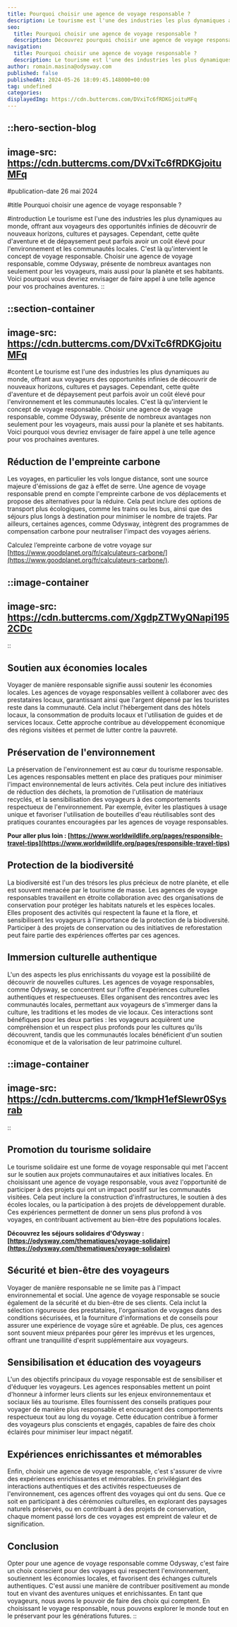 ```yaml
---
title: Pourquoi choisir une agence de voyage responsable ?
description: Le tourisme est l'une des industries les plus dynamiques au monde, offrant aux voyageurs des opportunités infinies de découvrir de nouveaux horizons, cultures et paysages. Cependant, cette quête d'aventure et de dépaysement peut parfois avoir un coût élevé pour l'environnement et les communautés locales. C'est là qu'intervient le concept de ...
seo:
  title: Pourquoi choisir une agence de voyage responsable ?
  description: Découvrez pourquoi choisir une agence de voyage responsable est essentiel pour réduire votre empreinte carbone, soutenir les économies locales, préserver l'environnement et vivre des expériences culturelles authentiques.
navigation:
  title: Pourquoi choisir une agence de voyage responsable ?
  description: Le tourisme est l'une des industries les plus dynamiques au monde, offrant aux voyageurs des opportunités infinies de découvrir de nouveaux horizons, cultures et paysages. Cependant, cette quête d'aventure et de dépaysement peut parfois avoir un coût élevé pour l'environnement et les communautés locales. C'est là qu'intervient le concept de ...
author: romain.masina@odysway.com
published: false
publishedAt: 2024-05-26 18:09:45.148000+00:00
tag: undefined
categories: 
displayedImg: https://cdn.buttercms.com/DVxiTc6fRDKGjoituMFq
---
```


::hero-section-blog
---
image-src: https://cdn.buttercms.com/DVxiTc6fRDKGjoituMFq
---
#publication-date
26 mai 2024

#title
Pourquoi choisir une agence de voyage responsable ?

#introduction
Le tourisme est l'une des industries les plus dynamiques au monde, offrant aux voyageurs des opportunités infinies de découvrir de nouveaux horizons, cultures et paysages. Cependant, cette quête d'aventure et de dépaysement peut parfois avoir un coût élevé pour l'environnement et les communautés locales. C'est là qu'intervient le concept de voyage responsable. Choisir une agence de voyage responsable, comme Odysway, présente de nombreux avantages non seulement pour les voyageurs, mais aussi pour la planète et ses habitants. Voici pourquoi vous devriez envisager de faire appel à une telle agence pour vos prochaines aventures.
::

::section-container
---
image-src: https://cdn.buttercms.com/DVxiTc6fRDKGjoituMFq
---
#content
Le tourisme est l'une des industries les plus dynamiques au monde, offrant aux voyageurs des opportunités infinies de découvrir de nouveaux horizons, cultures et paysages. Cependant, cette quête d'aventure et de dépaysement peut parfois avoir un coût élevé pour l'environnement et les communautés locales. C'est là qu'intervient le concept de voyage responsable. Choisir une agence de voyage responsable, comme Odysway, présente de nombreux avantages non seulement pour les voyageurs, mais aussi pour la planète et ses habitants. Voici pourquoi vous devriez envisager de faire appel à une telle agence pour vos prochaines aventures.

## Réduction de l'empreinte carbone

Les voyages, en particulier les vols longue distance, sont une source majeure d'émissions de gaz à effet de serre. Une agence de voyage responsable prend en compte l'empreinte carbone de vos déplacements et propose des alternatives pour la réduire. Cela peut inclure des options de transport plus écologiques, comme les trains ou les bus, ainsi que des séjours plus longs à destination pour minimiser le nombre de trajets. Par ailleurs, certaines agences, comme Odysway, intègrent des programmes de compensation carbone pour neutraliser l'impact des voyages aériens.

Calculez l’empreinte carbone de votre voyage sur [https://www.goodplanet.org/fr/calculateurs-carbone/](https://www.goodplanet.org/fr/calculateurs-carbone/).

::image-container
---
image-src: https://cdn.buttercms.com/XgdpZTWyQNapi1952CDc
---
::

## Soutien aux économies locales

Voyager de manière responsable signifie aussi soutenir les économies locales. Les agences de voyage responsables veillent à collaborer avec des prestataires locaux, garantissant ainsi que l'argent dépensé par les touristes reste dans la communauté. Cela inclut l'hébergement dans des hôtels locaux, la consommation de produits locaux et l'utilisation de guides et de services locaux. Cette approche contribue au développement économique des régions visitées et permet de lutter contre la pauvreté.

## Préservation de l'environnement

La préservation de l'environnement est au cœur du tourisme responsable. Les agences responsables mettent en place des pratiques pour minimiser l'impact environnemental de leurs activités. Cela peut inclure des initiatives de réduction des déchets, la promotion de l'utilisation de matériaux recyclés, et la sensibilisation des voyageurs à des comportements respectueux de l'environnement. Par exemple, éviter les plastiques à usage unique et favoriser l'utilisation de bouteilles d'eau réutilisables sont des pratiques courantes encouragées par les agences de voyage responsables.

**Pour aller plus loin : [https://www.worldwildlife.org/pages/responsible-travel-tips](https://www.worldwildlife.org/pages/responsible-travel-tips)**

## Protection de la biodiversité

La biodiversité est l'un des trésors les plus précieux de notre planète, et elle est souvent menacée par le tourisme de masse. Les agences de voyage responsables travaillent en étroite collaboration avec des organisations de conservation pour protéger les habitats naturels et les espèces locales. Elles proposent des activités qui respectent la faune et la flore, et sensibilisent les voyageurs à l'importance de la protection de la biodiversité. Participer à des projets de conservation ou des initiatives de reforestation peut faire partie des expériences offertes par ces agences.

## Immersion culturelle authentique

L'un des aspects les plus enrichissants du voyage est la possibilité de découvrir de nouvelles cultures. Les agences de voyage responsables, comme Odysway, se concentrent sur l'offre d'expériences culturelles authentiques et respectueuses. Elles organisent des rencontres avec les communautés locales, permettant aux voyageurs de s'immerger dans la culture, les traditions et les modes de vie locaux. Ces interactions sont bénéfiques pour les deux parties : les voyageurs acquièrent une compréhension et un respect plus profonds pour les cultures qu'ils découvrent, tandis que les communautés locales bénéficient d'un soutien économique et de la valorisation de leur patrimoine culturel.

::image-container
---
image-src: https://cdn.buttercms.com/1kmpH1efSIewr0Sysrab
---
::

## Promotion du tourisme solidaire

Le tourisme solidaire est une forme de voyage responsable qui met l'accent sur le soutien aux projets communautaires et aux initiatives locales. En choisissant une agence de voyage responsable, vous avez l'opportunité de participer à des projets qui ont un impact positif sur les communautés visitées. Cela peut inclure la construction d'infrastructures, le soutien à des écoles locales, ou la participation à des projets de développement durable. Ces expériences permettent de donner un sens plus profond à vos voyages, en contribuant activement au bien-être des populations locales.

**Découvrez les séjours solidaires d'Odysway : [https://odysway.com/thematiques/voyage-solidaire](https://odysway.com/thematiques/voyage-solidaire)**

## Sécurité et bien-être des voyageurs

Voyager de manière responsable ne se limite pas à l'impact environnemental et social. Une agence de voyage responsable se soucie également de la sécurité et du bien-être de ses clients. Cela inclut la sélection rigoureuse des prestataires, l'organisation de voyages dans des conditions sécurisées, et la fourniture d'informations et de conseils pour assurer une expérience de voyage sûre et agréable. De plus, ces agences sont souvent mieux préparées pour gérer les imprévus et les urgences, offrant une tranquillité d'esprit supplémentaire aux voyageurs.

## Sensibilisation et éducation des voyageurs

L'un des objectifs principaux du voyage responsable est de sensibiliser et d'éduquer les voyageurs. Les agences responsables mettent un point d'honneur à informer leurs clients sur les enjeux environnementaux et sociaux liés au tourisme. Elles fournissent des conseils pratiques pour voyager de manière plus responsable et encouragent des comportements respectueux tout au long du voyage. Cette éducation contribue à former des voyageurs plus conscients et engagés, capables de faire des choix éclairés pour minimiser leur impact négatif.

## Expériences enrichissantes et mémorables

Enfin, choisir une agence de voyage responsable, c'est s'assurer de vivre des expériences enrichissantes et mémorables. En privilégiant des interactions authentiques et des activités respectueuses de l'environnement, ces agences offrent des voyages qui ont du sens. Que ce soit en participant à des cérémonies culturelles, en explorant des paysages naturels préservés, ou en contribuant à des projets de conservation, chaque moment passé lors de ces voyages est empreint de valeur et de signification.

## Conclusion

Opter pour une agence de voyage responsable comme Odysway, c'est faire un choix conscient pour des voyages qui respectent l'environnement, soutiennent les économies locales, et favorisent des échanges culturels authentiques. C'est aussi une manière de contribuer positivement au monde tout en vivant des aventures uniques et enrichissantes. En tant que voyageurs, nous avons le pouvoir de faire des choix qui comptent. En choisissant le voyage responsable, nous pouvons explorer le monde tout en le préservant pour les générations futures.
::
